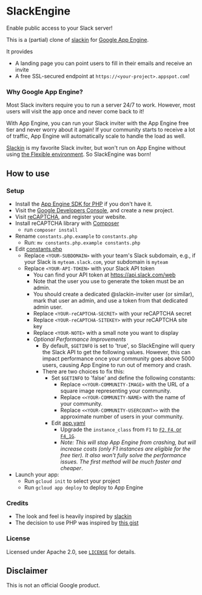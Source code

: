# SlackEngine

Enable public access to your Slack server!

This is a (partial) clone of [slackin](http://rauchg.com/slackin) for [Google App Engine](https://cloud.google.com/appengine/).

It provides

- A landing page you can point users to fill in their emails and receive an invite
- A free SSL-secured endpoint at `https://<your-project>.appspot.com`!

### Why Google App Engine?

Most Slack inviters require you to run a server 24/7 to work. However, most users will visit the app once and never come back to it!

With App Engine, you can run your Slack inviter with the App Engine free tier and never worry about it again! If your community starts to receive a lot of traffic, App Engine will automatically scale to handle the load as well.

[Slackin](http://rauchg.com/slackin) is my favorite Slack inviter, but won't run on App Engine without using [the Flexible environment](https://cloud.google.com/appengine/docs/flexible/). So SlackEngine was born!

## How to use

### Setup

* Install the [App Engine SDK for PHP](https://cloud.google.com/appengine/docs/standard/php/download) if you don't have it.
* Visit the [Google Developers Console](https://console.developers.google.com/project), and create a new project.
* Visit [reCAPTCHA](https://www.google.com/recaptcha/admin), and register your website.
* Install reCAPTCHA library with [Composer](https://getcomposer.org/)
    * run `composer install`
* Rename `constants.php.example` to `constants.php`
  * Run: `mv constants.php.example constants.php`
* Edit [constants.php](constants.php)
    * Replace `<YOUR-SUBDOMAIN>` with your team's Slack subdomain, e.g., if your Slack is `myteam.slack.com`, your subdomain is `myteam`
    * Replace `<YOUR-API-TOKEN>` with your Slack API token
      * You can find your API token at https://api.slack.com/web
      * Note that the user you use to generate the token must be an admin.
      * You should create a dedicated @slackin-inviter user (or similar), mark that user an admin, and use a token from that dedicated admin user.
      * Replace `<YOUR-reCAPTCHA-SECRET>` with your reCAPTCHA secret
      * Replace `<YOUR-reCAPTCHA-SITEKEY>` with your reCAPTCHA site key
      * Replace `<YOUR-NOTE>` with a small note you want to display
      * _Optional Performance Improvements_
        * By default, `$GETINFO` is set to 'true', so SlackEngine will query the Slack API to get the following values. However, this can impact performance once your community goes above 5000 users, causing App Engine to run out of memory and crash.
        * There are two choices to fix this:
            * Set `$GETINFO` to 'false' and define the following constants:
                * Replace `<<YOUR-COMMUNITY-IMAGE>` with the URL of a square image representing your community.
                * Replace `<<YOUR-COMMUNITY-NAME>` with the name of your community.
                * Replace `<<YOUR-COMMUNITY-USERCOUNT>>` with the approximate number of users in your community.
            * Edit [app.yaml](app.yaml)
                * Upgrade the `instance_class` from `F1` to [`F2`, `F4`, or `F4_1G`](https://cloud.google.com/appengine/docs/standard/#instance_classes).
                * _Note: This will stop App Engine from crashing, but will increase costs (only F1 instances are eligible for the free tier). It also won't fully solve the performance issues. The first method will be much faster and cheaper_.
* Launch your app:
    * Run `gcloud init` to select your project
    * Run `gcloud app deploy` to deploy to App Engine

### Credits

* The look and feel is heavily inspired by [slackin](http://rauchg.com/slackin)
* The decision to use PHP was inspired by [this gist](https://gist.github.com/Topener/8b08955e13e961d14173)

### License

Licensed under Apache 2.0, see [`LICENSE`](LICENSE) for details.

## Disclaimer

This is not an official Google product.